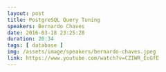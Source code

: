 ```yaml
---
layout: post
title: PostgreSQL Query Tuning
speakers: Bernardo Chaves
date: 2016-03-18 23:25:28
duration: 20:34
tags: [ database ]
img: /assets/image/speakers/bernardo-chaves.jpeg
link: https://www.youtube.com/watch?v=CZIWR_EcGfE
---
```

